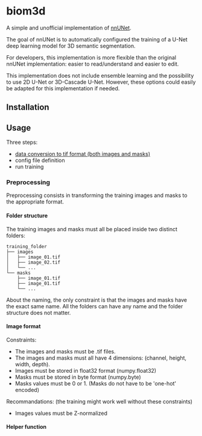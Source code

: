 # biom3d

A simple and unofficial implementation of [nnUNet](https://github.com/MIC-DKFZ/nnUNet).

The goal of nnUNet is to automatically configured the training of a U-Net deep learning model for 3D semantic segmentation.

For developers, this implementation is more flexible than the original nnUNet implementation: easier to read/understand and easier to edit.

This implementation does not include ensemble learning and the possibility to use 2D U-Net or 3D-Cascade U-Net. However, these options could easily be adapted for this implementation if needed.

## Installation

## Usage

Three steps:
* [data conversion to tif format (both images and masks)](#preprocessing)
* config file definition
* run training 

### Preprocessing

Preprocessing consists in transforming the training images and masks to the appropriate format.

#### Folder structure

The training images and masks must all be placed inside two distinct folders:

    training_folder
    ├── images
    │   ├── image_01.tif
    │   ├── image_02.tif
    │   └── ...
    └── masks
        ├── image_01.tif
        ├── image_01.tif
        └── ...

About the naming, the only constraint is that the images and masks have the exact same name. All the folders can have any name and the folder structure does not matter.

#### Image format

Constraints:
- The images and masks must be .tif files. 
- The images and masks must all have 4 dimensions: (channel, height, width, depth).
- Images must be stored in float32 format (numpy.float32)
- Masks must be stored in byte format (numpy.byte)
- Masks values must be 0 or 1. (Masks do not have to be 'one-hot' encoded)

Recommandations: (the training might work well without these constraints)
- Images values must be Z-normalized 

#### Helper function




